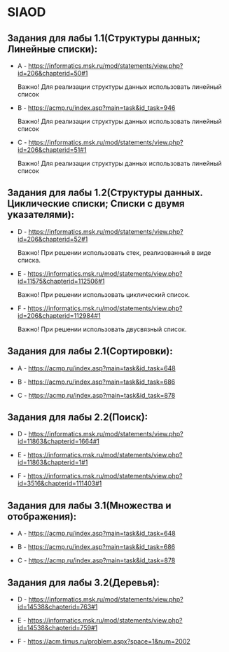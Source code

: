 # SIAOD
## Задания для лабы 1.1(Структуры данных; Линейные списки):
* A - https://informatics.msk.ru/mod/statements/view.php?id=206&chapterid=50#1

  Важно! Для реализации структуры данных использовать линейный список
* B - https://acmp.ru/index.asp?main=task&id_task=946

  Важно! Для реализации структуры данных использовать линейный список
* C - https://informatics.msk.ru/mod/statements/view.php?id=206&chapterid=51#1

  Важно! Для реализации структуры данных использовать линейный список
  
## Задания для лабы 1.2(Структуры данных. Циклические списки; Списки с двумя указателями):
* D - https://informatics.msk.ru/mod/statements/view.php?id=206&chapterid=52#1

  Важно! При решении использовать стек, реализованный в виде списка.
* E - https://informatics.msk.ru/mod/statements/view.php?id=11575&chapterid=112506#1

  Важно! При решении использовать циклический список.
* F - https://informatics.msk.ru/mod/statements/view.php?id=206&chapterid=112984#1

  Важно! При решении использовать двусвязный список.
  
## Задания для лабы 2.1(Сортировки):
* A - https://acmp.ru/index.asp?main=task&id_task=648

* B - https://acmp.ru/index.asp?main=task&id_task=686

* C - https://acmp.ru/index.asp?main=task&id_task=878

## Задания для лабы 2.2(Поиск):
* D - https://informatics.msk.ru/mod/statements/view.php?id=11863&chapterid=1664#1

* E - https://informatics.msk.ru/mod/statements/view.php?id=11863&chapterid=1#1

* F - https://informatics.msk.ru/mod/statements/view.php?id=3516&chapterid=111403#1

## Задания для лабы 3.1(Множества и отображения):
* A - https://acmp.ru/index.asp?main=task&id_task=648

* B - https://acmp.ru/index.asp?main=task&id_task=686

* C - https://acmp.ru/index.asp?main=task&id_task=878

## Задания для лабы 3.2(Деревья):
* D - https://informatics.msk.ru/mod/statements/view.php?id=14538&chapterid=763#1

* E - https://informatics.msk.ru/mod/statements/view.php?id=14538&chapterid=759#1

* F - https://acm.timus.ru/problem.aspx?space=1&num=2002

